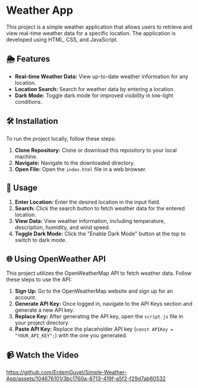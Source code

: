 # Weather App

This project is a simple weather application that allows users to retrieve and view real-time weather data for a specific location. The application is developed using HTML, CSS, and JavaScript.

## 🌦️ Features
- **Real-time Weather Data:** View up-to-date weather information for any location.
- **Location Search:** Search for weather data by entering a location.
- **Dark Mode:** Toggle dark mode for improved visibility in low-light conditions.

## 🛠️ Installation
To run the project locally, follow these steps:
1. **Clone Repository:** Clone or download this repository to your local machine.
2. **Navigate:** Navigate to the downloaded directory.
3. **Open File:** Open the `index.html` file in a web browser.

## 🚀 Usage
1. **Enter Location:** Enter the desired location in the input field.
2. **Search:** Click the search button to fetch weather data for the entered location.
3. **View Data:** View weather information, including temperature, description, humidity, and wind speed.
4. **Toggle Dark Mode:** Click the "Enable Dark Mode" button at the top to switch to dark mode.

## 🌐 Using OpenWeather API
This project utilizes the OpenWeatherMap API to fetch weather data. Follow these steps to use the API:
1. **Sign Up:** Go to the OpenWeatherMap website and sign up for an account.
2. **Generate API Key:** Once logged in, navigate to the API Keys section and generate a new API key.
3. **Replace Key:** After generating the API key, open the `script.js` file in your project directory.
4. **Paste API Key:** Replace the placeholder API key (`const APIKey = "YOUR_API_KEY";`) with the one you generated.

## 📹 Watch the Video

https://github.com/ErdemGuvel/Simple-Weather-App/assets/104676101/3bc1760a-8713-419f-a5f2-f29d7ab60532
